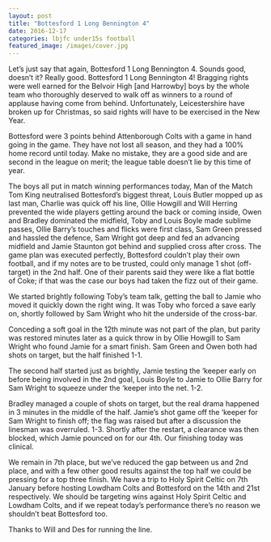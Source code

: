 ```yaml
---
layout: post
title: "Bottesford 1 Long Bennington 4"
date: 2016-12-17
categories: lbjfc under15s football
featured_image: /images/cover.jpg
---
```

Let’s just say that again, Bottesford 1 Long Bennington 4. Sounds good, doesn’t it? Really good. Bottesford 1 Long Bennington 4! Bragging rights were well earned for the Belvoir High [and Harrowby] boys by the whole team who thoroughly deserved to walk off as winners to a round of applause having come from behind. Unfortunately, Leicestershire have broken up for Christmas, so said rights will have to be exercised in the New Year.

Bottesford were 3 points behind Attenborough Colts with a game in hand going in the game. They have not lost all season, and they had a 100% home record until today. Make no mistake, they are a good side and are second in the league on merit; the league table doesn’t lie by this time of year.

The boys all put in match winning performances today, Man of the Match Tom King neutralised Bottesford’s biggest threat, Louis Butler mopped up as last man, Charlie was quick off his line, Ollie Howgill and Will Herring prevented the wide players getting around the back or coming inside, Owen and Bradley dominated the midfield, Toby and Louis Boyle made sublime passes, Ollie Barry’s touches and flicks were first class, Sam Green pressed and hassled the defence, Sam Wright got deep and fed an advancing midfield and Jamie Staunton got behind and supplied cross after cross. The game plan was executed perfectly, Bottesford couldn’t play their own football, and if my notes are to be trusted, could only manage 1 shot (off-target) in the 2nd half. One of their parents said they were like a flat bottle of Coke; if that was the case our boys had taken the fizz out of their game.

We started brightly following Toby’s team talk, getting the ball to Jamie who moved it quickly down the right wing. It was Toby who forced a save early on, shortly followed by Sam Wright who hit the underside of the cross-bar.

Conceding a soft goal in the 12th minute was not part of the plan, but parity was restored minutes later as a quick throw in by Ollie Howgill to Sam Wright who found Jamie for a smart finish. Sam Green and Owen both had shots on target, but the half finished 1-1.

The second half started just as brightly, Jamie testing the ‘keeper early on before being involved in the 2nd goal, Louis Boyle to Jamie to Ollie Barry for Sam Wright to squeeze under the ‘keeper into the net. 1-2.

Bradley managed a couple of shots on target, but the real drama happened in 3 minutes in the middle of the half. Jamie’s shot game off the ‘keeper for Sam Wright to finish off; the flag was raised but after a discussion the linesman was overruled. 1-3. Shortly after the restart, a clearance was then blocked, which Jamie pounced on for our 4th. Our finishing today was clinical.

We remain in 7th place, but we’ve reduced the gap between us and 2nd place, and with a few other good results against the top half we could be pressing for a top three finish. We have a trip to Holy Spirit Celtic on 7th January before hosting Lowdham Colts and Bottesford on the 14th and 21st respectively. We should be targeting wins against Holy Spirit Celtic and Lowdham Colts, and if we repeat today’s performance there’s no reason we shouldn’t beat Bottesford too.

Thanks to Will and Des for running the line.